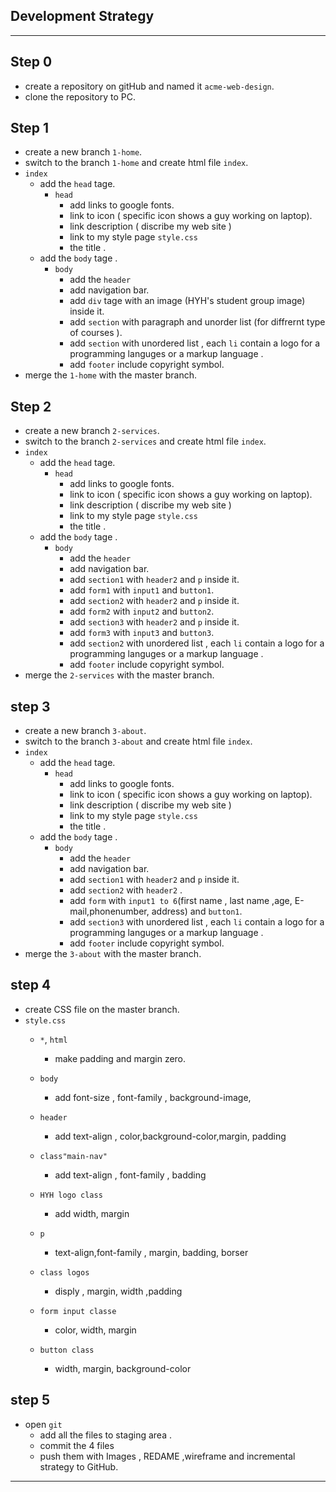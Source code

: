 ## Development Strategy

---

## Step 0

- create a repository on gitHub and named it `acme-web-design`.
- clone the repository to PC.

## Step 1

- create a new branch `1-home`.
- switch to the branch `1-home` and create html file `index`.
- `index`
  - add the `head` tage.
    - `head`
      - add links to google fonts.
      - link to icon ( specific icon shows a guy working on laptop).
      - link description ( discribe my web site )
      - link to my style page `style.css`
      - the title .
  - add the `body` tage .
    - `body`
      - add the `header`
      - add navigation bar.
      - add `div` tage with an image (HYH's student group image) inside it.
      - add `section` with paragraph and unorder list (for diffrernt type of courses ).
      - add `section` with unordered list , each `li` contain a logo for a programming languges or a markup language .
      - add `footer` include copyright symbol.
- merge the `1-home` with the master branch.

## Step 2

- create a new branch `2-services`.
- switch to the branch `2-services` and create html file `index`.
- `index`
  - add the `head` tage.
    - `head`
      - add links to google fonts.
      - link to icon ( specific icon shows a guy working on laptop).
      - link description ( discribe my web site )
      - link to my style page `style.css`
      - the title .
  - add the `body` tage .
    - `body`
      - add the `header`
      - add navigation bar.
      - add `section1` with `header2` and `p` inside it.
      - add `form1` with `input1` and `button1`.
      - add `section2` with `header2` and `p` inside it.
      - add `form2` with `input2` and `button2`.
      - add `section3` with `header2` and `p` inside it.
      - add `form3` with `input3` and `button3`.
      - add `section2` with unordered list , each `li` contain a logo for a programming languges or a markup language .
      - add `footer` include copyright symbol.
- merge the `2-services` with the master branch.

## step 3

- create a new branch `3-about`.
- switch to the branch `3-about` and create html file `index`.
- `index`
  - add the `head` tage.
    - `head`
      - add links to google fonts.
      - link to icon ( specific icon shows a guy working on laptop).
      - link description ( discribe my web site )
      - link to my style page `style.css`
      - the title .
  - add the `body` tage .
    - `body`
      - add the `header`
      - add navigation bar.
      - add `section1` with `header2` and `p` inside it.
      - add `section2` with `header2` .
      - add `form` with `input1 to 6`(first name , last name ,age, E-mail,phonenumber, address) and `button1`.
      - add `section3` with unordered list , each `li` contain a logo for a programming languges or a markup language .
      - add `footer` include copyright symbol.
- merge the `3-about` with the master branch.

## step 4

- create CSS file on the master branch.
- `style.css`
  - `*`, `html`
    - make padding and margin zero.
  - `body`
    - add font-size , font-family , background-image,
  
  - `header`
    - add text-align , color,background-color,margin, padding
  - `class"main-nav"`
    - add text-align , font-family , badding
  - `HYH logo class`
    - add width, margin
  - `p`
    - text-align,font-family , margin, badding, borser
  - `class logos`
    - disply , margin, width ,padding
  - `form input classe `
    - color, width, margin
  - `button class`
    - width, margin, background-color

## step 5

- open `git`
  - add all the files to staging area .
  - commit the 4 files
  - push them with Images , REDAME ,wireframe and incremental strategy to GitHub.

---
